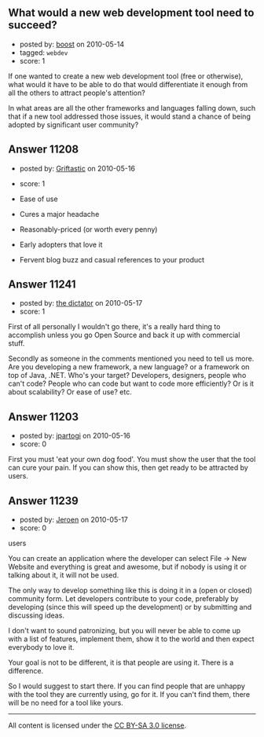 ## What would a new web development tool need to succeed?

- posted by: [boost](https://stackexchange.com/users/-1/3439-boost) on 2010-05-14
- tagged: `webdev`
- score: 1

If one wanted to create a new web development tool (free or otherwise), what would it have to be able to do that would differentiate it enough from all the others to attract people's attention?

In what areas are all the other frameworks and languages falling down, such that if a new tool addressed those issues, it would stand a chance of being adopted by significant user community?


## Answer 11208

- posted by: [Griftastic](https://stackexchange.com/users/-1/3446-griftastic) on 2010-05-16
- score: 1

 - Ease of use
 - Cures a major headache
 - Reasonably-priced (or worth every penny)
 - Early adopters that love it
 - Fervent blog buzz and casual references to your product


## Answer 11241

- posted by: [the dictator](https://stackexchange.com/users/-1/473-the-dictator) on 2010-05-17
- score: 1

First of all personally I wouldn't go there, it's a really hard thing to accomplish unless you go Open Source and back it up with commercial stuff.

Secondly as someone in the comments mentioned you need to tell us more. Are you developing a new framework, a new language? or a framework on top of Java, .NET. Who's your target? Developers, designers, people who can't code? People who can code but want to code more efficiently? Or is it about scalability? Or ease of use? etc.


## Answer 11203

- posted by: [jpartogi](https://stackexchange.com/users/-1/911-jpartogi) on 2010-05-16
- score: 0

First you must 'eat your own dog food'. You must show the user that the tool can cure your pain. If you can show this, then get ready to be attracted by users.


## Answer 11239

- posted by: [Jeroen](https://stackexchange.com/users/-1/3456-jeroen) on 2010-05-17
- score: 0

users

You can create an application where the developer can select File -> New Website and everything is great and awesome, but if nobody is using it or talking about it, it will not be used.

The only way to develop something like this is doing it in a (open or closed) community form. Let developers  contribute to your code, preferably by developing (since this will speed up the development) or by submitting and discussing ideas.

I don't want to sound patronizing, but you will never be able to come up with a list of features, implement them, show it to the world and then expect everybody to love it.

Your goal is not to be different, it is that people are using it. There is a difference.

So I would suggest to start there. If you can find people that are unhappy with the tool they are currently using, go for it. If you can't find them, there will be no need for a tool like yours.



---

All content is licensed under the [CC BY-SA 3.0 license](https://creativecommons.org/licenses/by-sa/3.0/).
